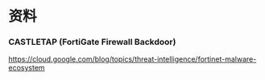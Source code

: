 # 资料

### CASTLETAP (FortiGate Firewall Backdoor)

https://cloud.google.com/blog/topics/threat-intelligence/fortinet-malware-ecosystem